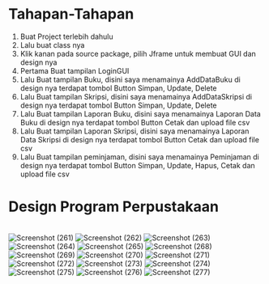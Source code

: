 # Tahapan-Tahapan
  1. Buat Project terlebih dahulu
  2. Lalu buat class nya
  3. Klik kanan pada source package, pilih Jframe untuk membuat GUI dan design nya
  4. Pertama Buat tampilan LoginGUI
  5. Lalu Buat tampilan Buku, disini saya menamainya AddDataBuku di design nya terdapat tombol Button Simpan, Update,      Delete
  6. Lalu Buat tampilan Skripsi, disini saya menamainya AddDataSkripsi di design nya terdapat tombol Button Simpan,        Update, Delete
  7. Lalu Buat tampilan Laporan Buku, disini saya menamainya Laporan Data Buku di design nya terdapat tombol Button        Cetak dan upload file csv
  8. Lalu Buat tampilan Laporan Skripsi, disini saya menamainya Laporan Data Skripsi di design nya terdapat tombol         Button Cetak dan upload file csv
  9. Lalu Buat tampilan peminjaman, disini saya menamainya Peminjaman di design nya terdapat tombol Button Simpan,         Update, Hapus, Cetak dan upload file csv
# Design Program Perpustakaan
\
![Screenshot (261)](https://github.com/fitriyamawadahw/PBO2023/assets/146052469/e8e5ea0c-fe3f-400e-bd41-732f932a1dea)
![Screenshot (262)](https://github.com/fitriyamawadahw/PBO2023/assets/146052469/5c8faa7f-0eba-4fde-92b6-d60ac6e4c5b6)
![Screenshot (263)](https://github.com/fitriyamawadahw/PBO2023/assets/146052469/997235e6-3f11-42f1-9f98-f20556757afe)
![Screenshot (264)](https://github.com/fitriyamawadahw/PBO2023/assets/146052469/92395b71-8f3d-4db6-93a1-7658152a9d0d)
![Screenshot (265)](https://github.com/fitriyamawadahw/PBO2023/assets/146052469/51ff3131-9f95-4a87-a496-897ea9f93cee)
![Screenshot (268)](https://github.com/fitriyamawadahw/PBO2023/assets/146052469/448e4bba-ac77-4cd2-9c74-7d578f39f161)
![Screenshot (269)](https://github.com/fitriyamawadahw/PBO2023/assets/146052469/9ead40a8-e2a3-4bed-a3ea-a6d41b2133fb)
![Screenshot (270)](https://github.com/fitriyamawadahw/PBO2023/assets/146052469/9a16cd18-59ff-41a4-9ec8-86fc203acd30)
![Screenshot (271)](https://github.com/fitriyamawadahw/PBO2023/assets/146052469/17d03a02-96a0-4246-89e9-bf2be21a5281)
![Screenshot (272)](https://github.com/fitriyamawadahw/PBO2023/assets/146052469/fdf210fa-63b3-48e9-aa71-c1477cd27634)
![Screenshot (273)](https://github.com/fitriyamawadahw/PBO2023/assets/146052469/848fced3-2f4b-4889-b15f-a1c74eed98fc)
![Screenshot (274)](https://github.com/fitriyamawadahw/PBO2023/assets/146052469/1d989a8d-e96a-4920-a205-ff2b35cf6bf0)
![Screenshot (275)](https://github.com/fitriyamawadahw/PBO2023/assets/146052469/722f8233-4f0b-4e26-87d3-e2098032b090)
![Screenshot (276)](https://github.com/fitriyamawadahw/PBO2023/assets/146052469/ba01d44b-ff1a-432b-81c9-51e37763a42b)
![Screenshot (277)](https://github.com/fitriyamawadahw/PBO2023/assets/146052469/e20262d4-1c36-400c-b4c7-2f530e3fe687)
